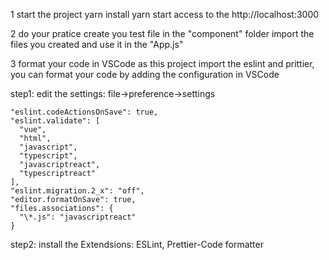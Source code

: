 1 start the project
yarn install
yarn start
access to the http://localhost:3000

2 do your pratice
create you test file in the "component" folder
import the files you created and use it in the "App.js"

3 format your code in VSCode
as this project import the eslint and prittier, you can format your code by
adding the configuration in VSCode

step1: edit the settings: file->preference->settings

```
"eslint.codeActionsOnSave": true,
"eslint.validate": [
  "vue",
  "html",
  "javascript",
  "typescript",
  "javascriptreact",
  "typescriptreact"
],
"eslint.migration.2_x": "off",
"editor.formatOnSave": true,
"files.associations": {
  "\*.js": "javascriptreact"
}
```

step2: install the Extendsions: ESLint, Prettier-Code formatter
